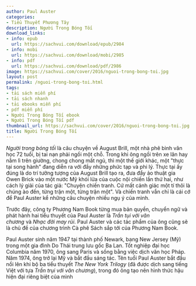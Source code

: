 ```yaml
---
author: Paul Auster
categories:
- Tiểu Thuyết Phương Tây
description: Người Trong Bóng Tối
download_links:
- info: epub
  url: https://sachvui.com/download/epub/2984
- info: mobi
  url: https://sachvui.com/download/mobi/2985
- info: pdf
  url: https://sachvui.com/download/pdf/2986
image: https://sachvui.com/cover/2016/nguoi-trong-bong-toi.jpg
layout: post
permalink: /nguoi-trong-bong-toi.html
tags:
- tải sách miễn phí
- tải sách nhanh
- tải ebooks miễn phí
- pdf miễn phí
- Người Trong Bóng Tối ebook
- Người Trong Bóng Tối pdf
thumbnail_url: https://sachvui.com/cover/2016/nguoi-trong-bong-toi.jpg
title: Người Trong Bóng Tối
---
```


 <div class="item-desc text-justify"> <p><em>Người trong bóng tối</em> là câu chuyện về August Brill, một nhà phê bình văn học 72 tuổi, bị tai nạn phải ngồi một chỗ. Trong khi ông ngồi trên xe lăn hay nằm lì trên giường, chong chong mất ngủ, thì một thế giới khác, một "thực tại song hành" đang diễn ra với đầy những phức tạp và phi lý. Thực tại ấy đúng là do trí tưởng tượng của August Brill tạo ra, đưa đẩy ảo thuật gia Owen Brick vào một nước Mỹ khói lửa của cuộc nội chiến lần thứ hai, như cách lý giải của tác giả: "Chuyện chiến tranh. Cứ mất cảnh giác một tí thôi là chúng ào đến, từng trận một, từng trận một". Và chiến tranh vẫn chỉ là cái cớ để Paul Auster kể những câu chuyện nhiều ngụ ý của mình.</p><p>Trước đây, công ty Phương Nam Book từng mua bản quyền, chuyển ngữ và phát hành hai tiểu thuyết của Paul Auster là <em>Trần tụi với văn chương </em>và <em>Nhạc đời may rủi</em>. Paul Auster và các tác phẩm của ông cũng sẽ là chủ đề của chương trình Cà phê Sách sắp tới của Phương Nam Book.</p><p>Paul Auster sinh năm 1947 tại thành phố Newark, bang New Jersey (Mỹ) trong một gia đình Do Thái trung lưu gốc Ba Lan. Tốt nghiệp đại học Columbia năm 1970, ông sang Paris và sống bằng việc dịch văn học Pháp. Năm 1974, ông trở lại Mỹ và bắt đầu sáng tác. Tên tuổi Paul Auster bắt đầu nổi lên khi bộ ba tiểu thuyết <em>The New York Trilogy </em>(đã được dịch sang tiếng Việt với tựa <em>Trần trụi với văn chương</em>), trong đó ông tạo nên hình thức hậu hiện đại riêng biệt của mình</p> </div>